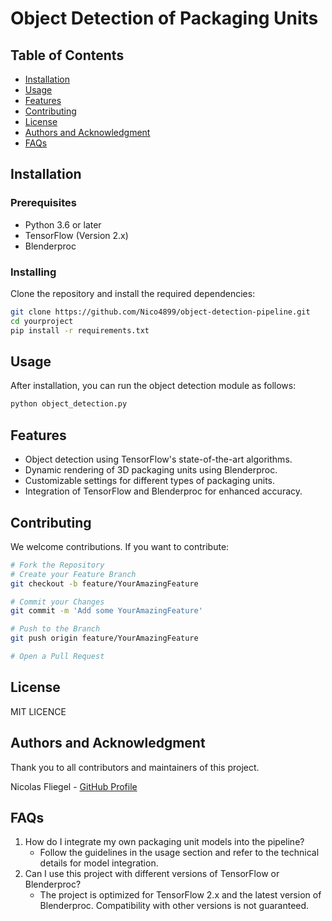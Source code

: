 # Object Detection of Packaging Units

## Table of Contents

- [Installation](#installation)
- [Usage](#usage)
- [Features](#features)
- [Contributing](#contributing)
- [License](#license)
- [Authors and Acknowledgment](#authors-and-acknowledgment)
- [FAQs](#faqs)

## Installation

### Prerequisites

- Python 3.6 or later
- TensorFlow (Version 2.x)
- Blenderproc

### Installing

Clone the repository and install the required dependencies:

```bash
git clone https://github.com/Nico4899/object-detection-pipeline.git
cd yourproject
pip install -r requirements.txt
```

## Usage

After installation, you can run the object detection module as follows:
```bash
python object_detection.py
```

## Features

- Object detection using TensorFlow's state-of-the-art algorithms.
- Dynamic rendering of 3D packaging units using Blenderproc.
- Customizable settings for different types of packaging units.
- Integration of TensorFlow and Blenderproc for enhanced accuracy.

## Contributing
We welcome contributions. If you want to contribute:

```bash
# Fork the Repository
# Create your Feature Branch
git checkout -b feature/YourAmazingFeature

# Commit your Changes
git commit -m 'Add some YourAmazingFeature'

# Push to the Branch
git push origin feature/YourAmazingFeature

# Open a Pull Request
```

## License

MIT LICENCE

## Authors and Acknowledgment
Thank you to all contributors and maintainers of this project.

Nicolas Fliegel - [GitHub Profile](https://github.com/Nico4899)

## FAQs

1. How do I integrate my own packaging unit models into the pipeline?
    - Follow the guidelines in the usage section and refer to the technical details for model integration.
2. Can I use this project with different versions of TensorFlow or Blenderproc?
   - The project is optimized for TensorFlow 2.x and the latest version of Blenderproc. Compatibility with other versions is not guaranteed.
